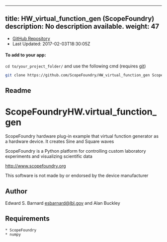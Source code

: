 
---
title: HW_virtual_function_gen (ScopeFoundry)
description: No description available.
weight: 47
---
- [GitHub Repository](https://github.com/ScopeFoundry/HW_virtual_function_gen)
- Last Updated: 2017-02-03T18:30:05Z


#### To add to your app:

`cd to/your_project_folder/` and use the following cmd (requires [git](/docs/100_development/20_git/))

```bash
git clone https://github.com/ScopeFoundry/HW_virtual_function_gen ScopeFoundryHW/virtual_function_gen
```


## Readme
ScopeFoundryHW.virtual_function_gen
===================================

ScopeFoundry hardware plug-in example that virtual function
generator as a hardware device. It creates Sine and Square waves

ScopeFoundry is a Python platform for controlling custom laboratory 
experiments and visualizing scientific data

<http://www.scopefoundry.org>

This software is not made by or endorsed by the device manufacturer


Author
----------

Edward S. Barnard <esbarnard@lbl.gov> and Alan Buckley


Requirements
------------

	* ScopeFoundry
	* numpy

